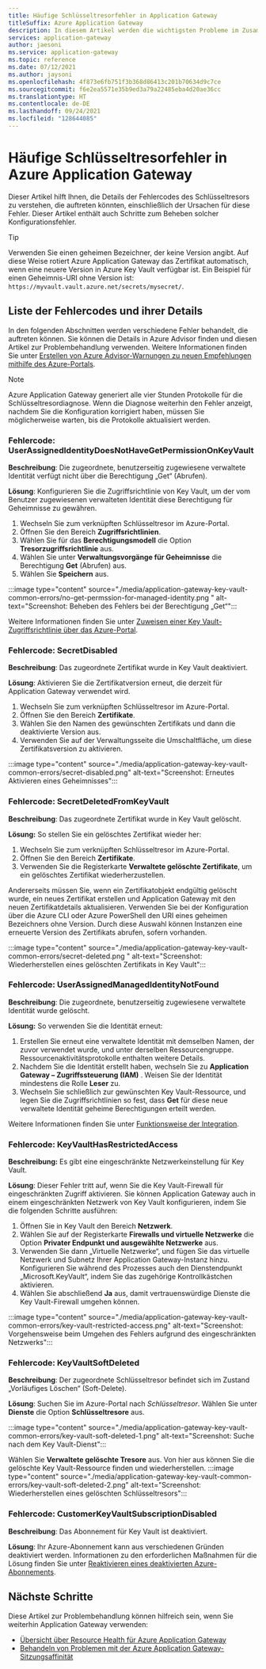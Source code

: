```yaml
---
title: Häufige Schlüsseltresorfehler in Application Gateway
titleSuffix: Azure Application Gateway
description: In diesem Artikel werden die wichtigsten Probleme im Zusammenhang mit dem Schlüsseltresor identifiziert, und Sie erhalten Hilfe bei der Behebung dieser Probleme, um einen reibungslosen Betrieb von Application Gateway sicherzustellen.
services: application-gateway
author: jaesoni
ms.service: application-gateway
ms.topic: reference
ms.date: 07/12/2021
ms.author: jaysoni
ms.openlocfilehash: 4f873e6fb751f3b368d86413c201b70634d9c7ce
ms.sourcegitcommit: f6e2ea5571e35b9ed3a79a22485eba4d20ae36cc
ms.translationtype: HT
ms.contentlocale: de-DE
ms.lasthandoff: 09/24/2021
ms.locfileid: "128644085"
---
```

# <a name="common-key-vault-errors-in-azure-application-gateway"></a>Häufige Schlüsseltresorfehler in Azure Application Gateway

Dieser Artikel hilft Ihnen, die Details der Fehlercodes des Schlüsseltresors zu verstehen, die auftreten könnten, einschließlich der Ursachen für diese Fehler. Dieser Artikel enthält auch Schritte zum Beheben solcher Konfigurationsfehler.

> [!TIP]
> Verwenden Sie einen geheimen Bezeichner, der keine Version angibt. Auf diese Weise rotiert Azure Application Gateway das Zertifikat automatisch, wenn eine neuere Version in Azure Key Vault verfügbar ist. Ein Beispiel für einen Geheimnis-URI ohne Version ist: `https://myvault.vault.azure.net/secrets/mysecret/`.

## <a name="list-of-error-codes-and-their-details"></a>Liste der Fehlercodes und ihrer Details

In den folgenden Abschnitten werden verschiedene Fehler behandelt, die auftreten können. Sie können die Details in Azure Advisor finden und diesen Artikel zur Problembehandlung verwenden. Weitere Informationen finden Sie unter [Erstellen von Azure Advisor-Warnungen zu neuen Empfehlungen mithilfe des Azure-Portals](https://docs.microsoft.com/azure/advisor/advisor-alerts-portal).

> [!NOTE]
> Azure Application Gateway generiert alle vier Stunden Protokolle für die Schlüsseltresordiagnose. Wenn die Diagnose weiterhin den Fehler anzeigt, nachdem Sie die Konfiguration korrigiert haben, müssen Sie möglicherweise warten, bis die Protokolle aktualisiert werden.

[comment]: # (Fehlercode 1)
### <a name="error-code-userassignedidentitydoesnothavegetpermissiononkeyvault"></a>Fehlercode: UserAssignedIdentityDoesNotHaveGetPermissionOnKeyVault 

**Beschreibung**: Die zugeordnete, benutzerseitig zugewiesene verwaltete Identität verfügt nicht über die Berechtigung „Get“ (Abrufen). 

**Lösung**: Konfigurieren Sie die Zugriffsrichtlinie von Key Vault, um der vom Benutzer zugewiesenen verwalteten Identität diese Berechtigung für Geheimnisse zu gewähren. 
1. Wechseln Sie zum verknüpften Schlüsseltresor im Azure-Portal.
1. Öffnen Sie den Bereich **Zugriffsrichtlinien**.
1. Wählen Sie für das **Berechtigungsmodell** die Option **Tresorzugriffsrichtlinie** aus.
1. Wählen Sie unter **Verwaltungsvorgänge für Geheimnisse** die Berechtigung **Get** (Abrufen) aus.
1. Wählen Sie **Speichern** aus.

:::image type="content" source="./media/application-gateway-key-vault-common-errors/no-get-permssion-for-managed-identity.png " alt-text="Screenshot: Beheben des Fehlers bei der Berechtigung „Get“":::

Weitere Informationen finden Sie unter [Zuweisen einer Key Vault-Zugriffsrichtlinie über das Azure-Portal](../key-vault/general/assign-access-policy-portal.md).

[comment]: # (Fehlercode 2)
### <a name="error-code-secretdisabled"></a>Fehlercode: SecretDisabled 

**Beschreibung**: Das zugeordnete Zertifikat wurde in Key Vault deaktiviert. 

**Lösung**: Aktivieren Sie die Zertifikatversion erneut, die derzeit für Application Gateway verwendet wird.
1. Wechseln Sie zum verknüpften Schlüsseltresor im Azure-Portal.
1. Öffnen Sie den Bereich **Zertifikate**.
1. Wählen Sie den Namen des gewünschten Zertifikats und dann die deaktivierte Version aus.
1. Verwenden Sie auf der Verwaltungsseite die Umschaltfläche, um diese Zertifikatsversion zu aktivieren.

:::image type="content" source="./media/application-gateway-key-vault-common-errors/secret-disabled.png" alt-text="Screenshot: Erneutes Aktivieren eines Geheimnisses":::

[comment]: # (Fehlercode 3)
### <a name="error-code-secretdeletedfromkeyvault"></a>Fehlercode: SecretDeletedFromKeyVault 

**Beschreibung**: Das zugeordnete Zertifikat wurde in Key Vault gelöscht. 

**Lösung:** So stellen Sie ein gelöschtes Zertifikat wieder her: 
1. Wechseln Sie zum verknüpften Schlüsseltresor im Azure-Portal.
1. Öffnen Sie den Bereich **Zertifikate**.
1. Verwenden Sie die Registerkarte **Verwaltete gelöschte Zertifikate**, um ein gelöschtes Zertifikat wiederherzustellen.

Andererseits müssen Sie, wenn ein Zertifikatobjekt endgültig gelöscht wurde, ein neues Zertifikat erstellen und Application Gateway mit den neuen Zertifikatdetails aktualisieren. Verwenden Sie bei der Konfiguration über die Azure CLI oder Azure PowerShell den URI eines geheimen Bezeichners ohne Version. Durch diese Auswahl können Instanzen eine erneuerte Version des Zertifikats abrufen, sofern vorhanden.

:::image type="content" source="./media/application-gateway-key-vault-common-errors/secret-deleted.png " alt-text="Screenshot: Wiederherstellen eines gelöschten Zertifikats in Key Vault":::

[comment]: # (Fehlercode 4)
### <a name="error-code-userassignedmanagedidentitynotfound"></a>Fehlercode: UserAssignedManagedIdentityNotFound 

**Beschreibung**: Die zugeordnete, benutzerseitig zugewiesene verwaltete Identität wurde gelöscht. 

**Lösung:** So verwenden Sie die Identität erneut:
1. Erstellen Sie erneut eine verwaltete Identität mit demselben Namen, der zuvor verwendet wurde, und unter derselben Ressourcengruppe. Ressourcenaktivitätsprotokolle enthalten weitere Details. 
1. Nachdem Sie die Identität erstellt haben, wechseln Sie zu **Application Gateway – Zugriffssteuerung (IAM)** . Weisen Sie der Identität mindestens die Rolle **Leser** zu.
1. Wechseln Sie schließlich zur gewünschten Key Vault-Ressource, und legen Sie die Zugriffsrichtlinien so fest, dass **Get** für diese neue verwaltete Identität geheime Berechtigungen erteilt werden. 

Weitere Informationen finden Sie unter [Funktionsweise der Integration](./key-vault-certs.md#how-integration-works).

[comment]: # (Fehlercode 5)
### <a name="error-code-keyvaulthasrestrictedaccess"></a>Fehlercode: KeyVaultHasRestrictedAccess

**Beschreibung:** Es gibt eine eingeschränkte Netzwerkeinstellung für Key Vault. 

**Lösung**: Dieser Fehler tritt auf, wenn Sie die Key Vault-Firewall für eingeschränkten Zugriff aktivieren. Sie können Application Gateway auch in einem eingeschränkten Netzwerk von Key Vault konfigurieren, indem Sie die folgenden Schritte ausführen:
1. Öffnen Sie in Key Vault den Bereich **Netzwerk**.
1. Wählen Sie auf der Registerkarte **Firewalls und virtuelle Netzwerke** die Option **Privater Endpunkt und ausgewählte Netzwerke** aus.
1. Verwenden Sie dann „Virtuelle Netzwerke“, und fügen Sie das virtuelle Netzwerk und Subnetz Ihrer Application Gateway-Instanz hinzu. Konfigurieren Sie während des Prozesses auch den Dienstendpunkt „Microsoft.KeyVault“, indem Sie das zugehörige Kontrollkästchen aktivieren.
1. Wählen Sie abschließend **Ja** aus, damit vertrauenswürdige Dienste die Key Vault-Firewall umgehen können.

:::image type="content" source="./media/application-gateway-key-vault-common-errors/key-vault-restricted-access.png" alt-text="Screenshot: Vorgehensweise beim Umgehen des Fehlers aufgrund des eingeschränkten Netzwerks":::

[comment]: # (Fehlercode 6)
### <a name="error-code-keyvaultsoftdeleted"></a>Fehlercode: KeyVaultSoftDeleted 

**Beschreibung**: Der zugeordnete Schlüsseltresor befindet sich im Zustand „Vorläufiges Löschen“ (Soft-Delete). 

**Lösung**: Suchen Sie im Azure-Portal nach *Schlüsseltresor*. Wählen Sie unter **Dienste** die Option **Schlüsseltresore** aus.

:::image type="content" source="./media/application-gateway-key-vault-common-errors/key-vault-soft-deleted-1.png" alt-text="Screenshot: Suche nach dem Key Vault-Dienst":::

Wählen Sie **Verwaltete gelöschte Tresore** aus. Von hier aus können Sie die gelöschte Key Vault-Ressource finden und wiederherstellen.
:::image type="content" source="./media/application-gateway-key-vault-common-errors/key-vault-soft-deleted-2.png" alt-text="Screenshot: Wiederherstellen eines gelöschten Schlüsseltresors":::

[comment]: # (Fehlercode 7)
### <a name="error-code-customerkeyvaultsubscriptiondisabled"></a>Fehlercode: CustomerKeyVaultSubscriptionDisabled 

**Beschreibung**: Das Abonnement für Key Vault ist deaktiviert. 

**Lösung**: Ihr Azure-Abonnement kann aus verschiedenen Gründen deaktiviert werden. Informationen zu den erforderlichen Maßnahmen für die Lösung finden Sie unter [Reaktivieren eines deaktivierten Azure-Abonnements](../cost-management-billing/manage/subscription-disabled.md).

## <a name="next-steps"></a>Nächste Schritte

Diese Artikel zur Problembehandlung können hilfreich sein, wenn Sie weiterhin Application Gateway verwenden:

- [Übersicht über Resource Health für Azure Application Gateway](https://docs.microsoft.com/azure/application-gateway/resource-health-overview)
- [Behandeln von Problemen mit der Azure Application Gateway-Sitzungsaffinität](https://docs.microsoft.com/azure/application-gateway/how-to-troubleshoot-application-gateway-session-affinity-issues)
